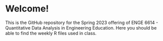 # Welcome!

This is the GitHub repository for the Spring 2023 offering of ENGE 6614 - Quantitative Data Analysis in Engineering Education. Here you should be able to find the weekly R files used in class.
